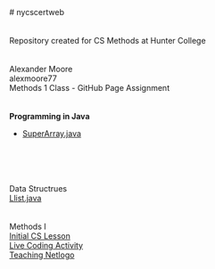 <html>
      <head></head>
      <body>
# nycscertweb
<br><br>
        <br>    Repository created for CS Methods at Hunter College
<br><br>
<br>Alexander Moore
<br>alexmoore77
<br>Methods 1 Class - GitHub Page Assignment
<br><br>
            <br><b>Programming in Java</b>
      <ul><li><a href="https://github.com/hunter-teacher-cert/csci70900-summer2021/blob/main/daily/6/SuperArray.java">SuperArray.java</a>
            </li></ul>
            <br><br> 
            <br><br>Data Structrues</b>
      <br><a href="https://github.com/hunter-teacher-cert/csci70300-summer-2021/blob/main/code/lists/Llist.java">Llist.java</a>
     <br><br> 
      <br>Methods I      
      <br><a href="">Initial CS Lesson</a>
      <br><a href="https://github.com/hunter-teacher-cert/work_csci70900-alexmoore77/blob/master/meth1/LiveCodingNotesAssignment2MethodsAlexMoore7-14-21.pdf">Live Coding Activity</a>
      <br><a href="https://github.com/hunter-teacher-cert/work_csci70900-alexmoore77/blob/master/meth1/teachingNetlogo.txt">Teaching Netlogo</a>
      </body>
            </html>
